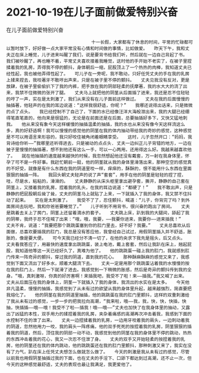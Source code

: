 # 2021-10-19在儿子面前做爱特别兴奋



在儿子面前做爱特别兴奋



                
									十一长假，大家都有了休息的时间，平常的忙碌都可以暂时放下，好好做一点大家平常没有心情和时间做的事情，比如做爱。　　昨天下午，我和丈夫正在床上睡觉，儿子进来叫醒了我们，说是要背书给我们听，然后就在一边自己背起了书。　　我们被吵醒了，再也睡不着，平常丈夫喜欢搂着我睡觉，这时他的手开始不老实了，在被子里捏揉着我的乳房，弄得我不停的颤抖，身体朝后一缩，屁股顶上了一个热热的肉棒，我知道丈夫已经性起，我也被他弄得性起了。　　可儿子在一旁呢，我不敢动，只好任凭丈夫的手在我的乳房上揉来捏去，我咬著牙不敢哼出声来，只是在被子里不停的颤抖。　　丈夫见我没有反对，更是放肆，在被子里偷偷扒下了我的内裤，把手放在我的阴部轻柔的抚摩著，我的水大大的流了出来，我禁不住微微的张开了腿。　　丈夫马上就把他的阴茎从后面插了进来，我还是忍不住轻轻的哼了一声，实在是太刺激了，我们从来没有在儿子面前这样做过。　　丈夫在我的后面慢慢的抽插著，他轻声的在我的耳边说道：“这样我很舒适，你呢？”　　我哪还说得出话来，只是微微的点了点头。　　我已经控制不了自己了，下面的水已经像汪洋大海般泄出来，我的大腿已经绷得笔直笔直的，他向来是很猛的，无论是在前面还是在后面，总要抽插好多下，又快又猛地刺我。　　他从来没有象今天这样缓慢的抽插温柔的抽插，我的水也从来没有像今天这样流这么多，真的好舒适啊！我可以慢慢的感觉他的阴茎在我的体内抽动带给我的奇妙的感觉，这种感觉是不可以用语言来形容的，我只好咬住被角闭着眼睛享受。　　这时，儿子忽然开口：“妈妈，我背诗给你听——”我哪里还听得进去，只是被动的点点头. 丈夫一边纠正儿子背错的地方，一边在被子里慢慢的抽插著，想不到他还有这么一手，可以一心两用，还用得这么好。我越来越喜欢他了。　　就在他抽插的速度越来越快的时候，我忽然想起他还没有戴套，万一射在我身体里，怀孕了可不是一件好事。我赶忙朝前一挺，他的阴茎就从我的身体里滑落出来，那种空空的感觉真的不好受，就像是有什么东西在我的阴道里咬一样，痒痒的，酥酥的，恨不能用什么东西在里面狠狠的抽插一阵。　　我回头朝丈夫轻声的说了声“套套”，用手在他的阴茎是轻轻的捏了捏，哇，尽是水，粘粘的，滑滑的。　　丈夫静静的从床头柜里拿出避孕套，撕开，静静的自己套在阴茎上，又搂着我的乳房，捏着我的乳头，在我的耳边说道：“都硬了！”　　我不敢出声，只是静静的把屁股朝后耸了耸，丈夫的阴茎马上就贴了上来，一下就插入了我的身体，我又禁不住抖动了起来。　　实在是太刺激了。　　我受不了了，忍住颤抖，喊道：“儿子，你背完了吗？到外面房间去玩吧，我和你爸爸要睡觉了。”　　儿子听到不用背书，很兴奋的跑出了房间。　　丈夫是跳着去关上了房门，阴茎上还留着滴水的套子。　　丈夫跳上床，趴到我的大腿间，舔起了我的阴蒂，我终于忍不住喊了出来：“哦，哦，我要，——我要你进来，我要你——进来插我！”　　丈夫不肯，说道：“我要把那个跳跳蛋塞到你的肛门里去，好不好？我要。”　　丈夫总喜欢从后面做，总喜欢要插我的肛门，我总是没有答应他，我曾经自己试过，用假阴茎插入并不舒适，胀胀的，像是要大便。　　可今天我已经分不清一切了，在他的央求下我先是摇头，后又点头。　　丈夫看我答应了，用最快的速度拿出跳跳蛋，装上电池，戴上套套，然后让我趴在床上，翘起屁股，我知道他等这一天已经好久了，真难为他了。　　他的跳跳蛋一碰上我的肛门，我就感到肛门传来一阵奇异的颤抖，穿过我的阴道，直到我的花心。　　那种酥麻酥麻的感觉又来了，我感觉到下面又流出了好多水，顺着大腿流下去。　　丈夫一定是用那个跳跳蛋沾着我的水慢慢的按在我的肛门上，然后一下就滑了进去。我感觉到一下稍微的胀感，然后是奇异的颤抖传到我的全身。“哦，真刺激呀，你真的好厉害啊！来插我吧，我受不了啦！来——插我。”我又喊了出来。　　丈夫从后面压在我的身体上，阴茎一下就插入了我的身体，我流出的水实在是太多。　　今天他非凡温柔，慢慢的抽插，我感觉到了从未有过的欲望从我的身体里升起，越来越强烈，简直要把我熔化了。　　他的阴茎在我的阴道里抽插，他的跳跳蛋在我的肛门里颤抖，这样的双重刺激给了我从未有过的感觉，一步一步的把我拉向高潮，“我来啦，哦——我，我，快，快，快插，快抽，快插插——哦——哦！我受不了啦——插我！哦——哦——”丈夫也加快了在我身体里的抽动，又露出了凶猛的本性，双手用力的揉捏着我的乳房，夹杂着痛感的高潮再次冲击着我，我感到下面的水控制不住的泄了出来。　　丈夫一边捏揉着我的乳房，一边用牙咬着我的肩头，一边刺动着我的阴道，忽然他用力一咬，我的肩头一阵疼痛，他的双手死死的按捏着我的乳房，阴茎狠狠的插着我的阴道，然后，顶住我的阴部一动不动，我感觉到他的阴茎在我的身体里不停的跳动，热热的东西冲击着我的花心，我又一次忍不住泄了身。　　丈夫的双手又开始轻柔的按捏着我的乳房，他的阴茎还在我的体内跳动，他的跳跳蛋还在我的肛门里颤抖，那种刺激又来了，我实在没有了力气，趴在床上任凭丈夫想怎么做就怎么做了。　　今天的刺激是我从未有过的感觉，尽管以前我也用假阴茎抽插过我的下面，也在丈夫的手淫下、口舔下都达到过高潮，还不止一次，但今天的这种感觉最舒适，丈夫的表现也最让我满足，我更爱他了。 
									
								
            

